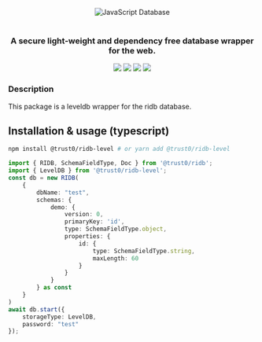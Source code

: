 <p align="center">
  <img src="https://cdn.jsdelivr.net/gh/trust0-project/ridb@latest/docs/logo.svg" alt="JavaScript Database" />
  <br />
  <br />
  <h3 align="center">A secure light-weight and dependency free database wrapper for the web.</h3>
</p>
<p align="center">
    <a href="https://github.com/trust0-project/RIDB/releases"><img src="https://img.shields.io/github/v/release/trust0-project/ridb?color=%23ff00a0&include_prereleases&label=version&sort=semver&style=flat-square"></a>
    <a href="#"><img src="https://img.shields.io/npm/types/rxdb?style=flat-square"></a>
    <a href="https://raw.githubusercontent.com/trust0-project/RIDB/refs/heads/main/LICENSE"><img src="https://img.shields.io/github/license/trust0-project/ridb?style=flat-square"></a>
    <a href="https://www.npmjs.com/package/@trust0/ridb"><img src="https://img.shields.io/npm/dm/@trust0/ridb?color=c63a3b&style=flat-square"></a>   
</p>

### Description
This package is a leveldb wrapper for the ridb database.

## Installation & usage (typescript)
```bash
npm install @trust0/ridb-level # or yarn add @trust0/ridb-level
```

```typescript
import { RIDB, SchemaFieldType, Doc } from '@trust0/ridb';
import { LevelDB } from '@trust0/ridb-level';
const db = new RIDB(
    {
        dbName: "test",
        schemas: {
            demo: {
                version: 0,
                primaryKey: 'id',
                type: SchemaFieldType.object,
                properties: {
                    id: {
                        type: SchemaFieldType.string,
                        maxLength: 60
                    }
                }
            }
        } as const
    }
)
await db.start({
    storageType: LevelDB,
    password: "test"
});
```

